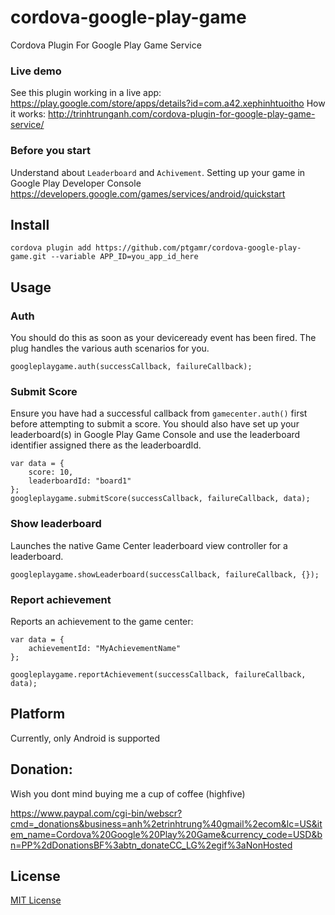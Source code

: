 cordova-google-play-game
========================

Cordova Plugin For Google Play Game Service

### Live demo

See this plugin working in a live app: https://play.google.com/store/apps/details?id=com.a42.xephinhtuoitho
How it works: http://trinhtrunganh.com/cordova-plugin-for-google-play-game-service/

### Before you start

Understand about `Leaderboard` and `Achivement`. Setting up your game in Google Play Developer Console https://developers.google.com/games/services/android/quickstart

## Install

```
cordova plugin add https://github.com/ptgamr/cordova-google-play-game.git --variable APP_ID=you_app_id_here
```

## Usage

### Auth

You should do this as soon as your deviceready event has been fired. The plug handles the various auth scenarios for you.

```
googleplaygame.auth(successCallback, failureCallback);
```

### Submit Score

Ensure you have had a successful callback from `gamecenter.auth()` first before attempting to submit a score. You should also have set up your leaderboard(s) in Google Play Game Console and use the leaderboard identifier assigned there as the leaderboardId.

```
var data = {
    score: 10,
    leaderboardId: "board1"
};
googleplaygame.submitScore(successCallback, failureCallback, data);
```

### Show leaderboard

Launches the native Game Center leaderboard view controller for a leaderboard.

```
googleplaygame.showLeaderboard(successCallback, failureCallback, {});
```

### Report achievement

Reports an achievement to the game center:

```
var data = {
	achievementId: "MyAchievementName"
};

googleplaygame.reportAchievement(successCallback, failureCallback, data);
```

## Platform

Currently, only Android is supported

## Donation:
Wish you dont mind buying me a cup of coffee (highfive)

https://www.paypal.com/cgi-bin/webscr?cmd=_donations&business=anh%2etrinhtrung%40gmail%2ecom&lc=US&item_name=Cordova%20Google%20Play%20Game&currency_code=USD&bn=PP%2dDonationsBF%3abtn_donateCC_LG%2egif%3aNonHosted

## License

[MIT License](http://ilee.mit-license.org)
